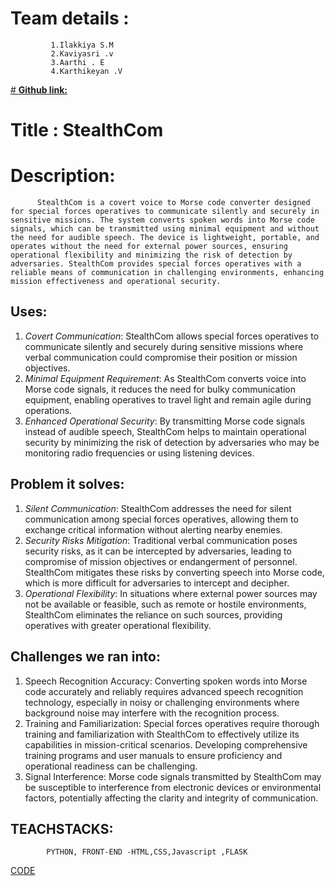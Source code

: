 # **Team details :**
             1.Ilakkiya S.M
             2.Kaviyasri .v
             3.Aarthi . E
             4.Karthikeyan .V

[# **Github link:** ](https://github.com/kavs-25/Stealthcom-/edit/main/README.md)
 

# Title : StealthCom
# Description:
          StealthCom is a covert voice to Morse code converter designed for special forces operatives to communicate silently and securely in sensitive missions. The system converts spoken words into Morse code signals, which can be transmitted using minimal equipment and without the need for audible speech. The device is lightweight, portable, and operates without the need for external power sources, ensuring operational flexibility and minimizing the risk of detection by adversaries. StealthCom provides special forces operatives with a reliable means of communication in challenging environments, enhancing mission effectiveness and operational security.
## Uses:

1) *Covert Communication*: StealthCom allows special forces operatives to communicate silently and securely during sensitive missions where verbal communication could compromise their position or mission objectives.
2) *Minimal Equipment Requirement*: As StealthCom converts voice into Morse code signals, it reduces the need for bulky communication equipment, enabling operatives to travel light and remain agile during operations.
3)  *Enhanced Operational Security*: By transmitting Morse code signals instead of audible speech, StealthCom helps to maintain operational security by minimizing the risk of detection by adversaries who may be monitoring radio frequencies or using listening devices.

## Problem it solves:

1) *Silent Communication*: StealthCom addresses the need for silent communication among special forces operatives, allowing them to exchange critical information without alerting nearby enemies.
2) *Security Risks Mitigation*:  Traditional verbal communication poses security risks, as it can be intercepted by adversaries, leading to compromise of mission objectives or endangerment of personnel. StealthCom mitigates these risks by converting speech into Morse code, which is more difficult for adversaries to intercept and decipher.
3) *Operational Flexibility*: In situations where external power sources may not be available or feasible, such as remote or hostile environments, StealthCom eliminates the reliance on such sources, providing operatives with greater operational flexibility.

 ## Challenges we ran into:

 1) Speech Recognition Accuracy: Converting spoken words into Morse code accurately and reliably requires advanced speech recognition technology, especially in noisy or challenging environments where background noise may interfere with the recognition process.
 2) Training and Familiarization: Special forces operatives require thorough training and familiarization with StealthCom to effectively utilize its capabilities in mission-critical scenarios. Developing comprehensive training programs and user manuals to ensure proficiency and operational readiness can be challenging.
 3) Signal Interference: Morse code signals transmitted by StealthCom may be susceptible to interference from electronic devices or environmental factors, potentially affecting the clarity and integrity of communication.

## TEACHSTACKS:
            PYTHON, FRONT-END -HTML,CSS,Javascript ,FLASK 
[CODE](https://1drv.ms/u/c/02b4da1a8db86de1/EcGLARnxW0RGhChbJGYtCgsBhnPFujIecqn3LywlCZ81bw?e=CwvJ9T)

